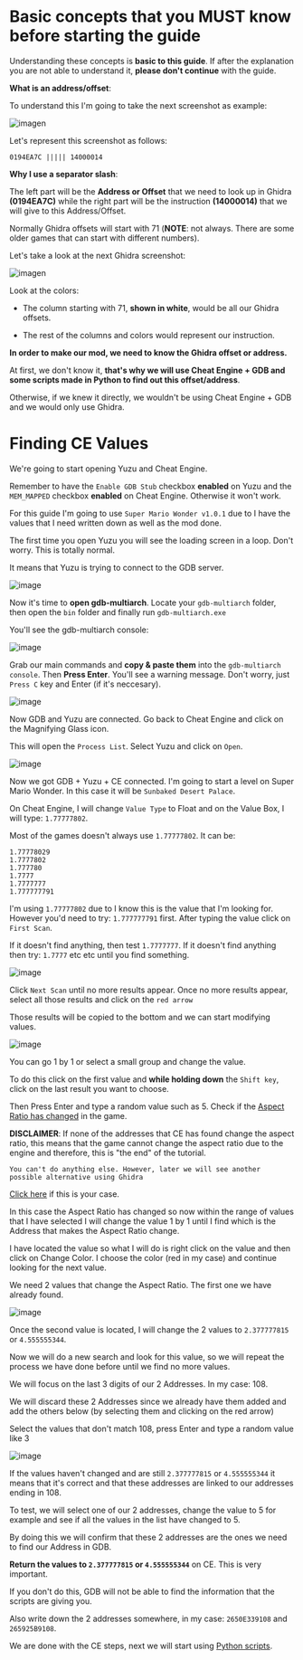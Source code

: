 # Basic concepts that you MUST know before starting the guide

Understanding these concepts is **basic to this guide**. If after the explanation you are not able to understand it, **please don't continue** with the guide.

**What is an address/offset**:

To understand this I'm going to take the next screenshot as example:

![imagen](https://i.imgur.com/egkcbbe.png)

Let's represent this screenshot as follows:

`0194EA7C ||||| 14000014`

**Why I use a separator slash**: 

The left part will be the **Address or Offset** that we need to look up in Ghidra **(0194EA7C)** while the right part will be the instruction **(14000014)** that we will give to this Address/Offset.

Normally Ghidra offsets will start with 71 (**NOTE**: not always. There are some older games that can start with different numbers).

Let's take a look at the next Ghidra screenshot:

![imagen](https://i.imgur.com/t7A8bRV.png)

Look at the colors:

- The column starting with 71, **shown in white**, would be all our Ghidra offsets.

- The rest of the columns and colors would represent our instruction.

**In order to make our mod, we need to know the Ghidra offset or address.** 

At first, we don't know it, **that's why we will use Cheat Engine + GDB and some scripts made in Python to find out this offset/address**.

Otherwise, if we knew it directly, we wouldn't be using Cheat Engine + GDB and we would only use Ghidra.

# Finding CE Values

We're going to start opening Yuzu and Cheat Engine.

Remember to have the `Enable GDB Stub` checkbox **enabled** on Yuzu and the `MEM_MAPPED` checkbox **enabled** on Cheat Engine. Otherwise it won't work.

For this guide I'm going to use `Super Mario Wonder v1.0.1` due to I have the values that I need written down as well as the mod done.

The first time you open Yuzu you will see the loading screen in a loop. Don't worry. This is totally normal.

It means that Yuzu is trying to connect to the GDB server.

![image](https://i.imgur.com/S08JSWU.png)

Now it's time to **open gdb-multiarch**. Locate your `gdb-multiarch` folder, then open the `bin` folder and finally run `gdb-multiarch.exe`

You'll see the gdb-multiarch console:

![image](https://i.imgur.com/L55T4rY.png)

Grab our main commands and **copy & paste them** into the `gdb-multiarch console`. Then **Press Enter**. You'll see a warning message. Don't worry, just `Press C` key and Enter (if it's neccesary).

![image](https://i.imgur.com/ZoNAfrL.png)

Now GDB and Yuzu are connected. Go back to Cheat Engine and click on the Magnifying Glass icon.

This will open the `Process List`. Select Yuzu and click on `Open`.

![image](https://i.imgur.com/cHRREoD.png)

Now we got GDB + Yuzu + CE connected. I'm going to start a level on Super Mario Wonder. In this case it will be `Sunbaked Desert Palace`.

On Cheat Engine, I will change `Value Type` to Float and on the Value Box, I will type: `1.77777802`.

Most of the games doesn't always use `1.77777802`. It can be:

```
1.77778029
1.7777802
1.777780
1.7777
1.7777777
1.777777791
```

I'm using `1.77777802` due to I know this is the value that I'm looking for. However you'd need to try: `1.777777791` first. After typing the value click on `First Scan`.

If it doesn't find anything, then test `1.7777777`. If it doesn't find anything then try: `1.7777` etc etc until you find something. 

![image](https://i.imgur.com/0KOGcoF.png)

Click `Next Scan` until no more results appear. Once no more results appear, select all those results and click on the `red arrow` 

Those results will be copied to the bottom and we can start modifying values.

![image](https://i.imgur.com/5xNmZA0.png)

You can go 1 by 1 or select a small group and change the value. 

To do this click on the first value and **while holding down** the `Shift key`, click on the last result you want to choose.

Then Press Enter and type a random value such as 5. Check if the [Aspect Ratio has changed](https://i.imgur.com/bztZdSh.png) in the game.

**DISCLAIMER**: If none of the addresses that CE has found change the aspect ratio, this means that the game cannot change the aspect ratio due to the engine and therefore, this is "the end" of the tutorial. 

```
You can't do anything else. However, later we will see another possible alternative using Ghidra
```

[Click here](https://github.com/StevensND/ghidra-port-mods-guide/blob/main/Aspect%20Ratio%20Mod%20Guide/Steps/GDB%20to%20Ghidra.md#final-tips) if this is your case.

In this case the Aspect Ratio has changed so now within the range of values that I have selected I will change the value 1 by 1 until I find which is the Address that makes the Aspect Ratio change.

I have located the value so what I will do is right click on the value and then click on Change Color. I choose the color (red in my case) and continue looking for the next value.

We need 2 values that change the Aspect Ratio. The first one we have already found.

![image](https://i.imgur.com/gBALvhs.png)

Once the second value is located, I will change the 2 values to `2.377777815` or `4.555555344`.

Now we will do a new search and look for this value, so we will repeat the process we have done before until we find no more values.

We will focus on the last 3 digits of our 2 Addresses. In my case: 108.

We will discard these 2 Addresses since we already have them added and add the others below (by selecting them and clicking on the red arrow)

Select the values that don't match 108, press Enter and type a random value like 3

![image](https://i.imgur.com/ZWctg5h.png)

If the values haven't changed and are still `2.377777815` or `4.555555344` it means that it's correct and that these addresses are linked to our addresses ending in 108. 

To test, we will select one of our 2 addresses, change the value to 5 for example and see if all the values in the list have changed to 5.

By doing this we will confirm that these 2 addresses are the ones we need to find our Address in GDB.

**Return the values to `2.377777815` or `4.555555344`** on CE. This is very important. 

If you don't do this, GDB will not be able to find the information that the scripts are giving you.

Also write down the 2 addresses somewhere, in my case: `2650E339108` and `265925B9108`.

We are done with the CE steps, next we will start using [Python scripts](https://github.com/StevensND/ghidra-port-mods-guide/blob/main/Aspect%20Ratio%20Mod%20Guide/Steps/Using%20Python%20Scripts.md).